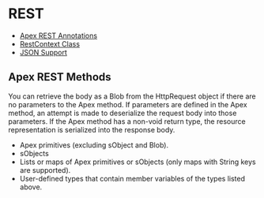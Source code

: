 # REST

* [Apex REST Annotations](https://developer.salesforce.com/docs/atlas.en-us.apexcode.meta/apexcode/apex_classes_annotations_rest.htm)
* [RestContext Class](https://developer.salesforce.com/docs/atlas.en-us.apexcode.meta/apexcode/apex_methods_system_restcontext.htm#apex_methods_system_restcontext)
* [JSON Support](https://developer.salesforce.com/docs/atlas.en-us.apexcode.meta/apexcode/apex_methods_system_json_overview.htm)
## Apex REST Methods
You can retrieve the body as a Blob from the HttpRequest object if there are no parameters to the Apex method. If parameters are defined in the Apex method, an attempt is made to deserialize the request body into those parameters. If the Apex method has a non-void return type, the resource representation is serialized into the response body.
* Apex primitives (excluding sObject and Blob).
* sObjects
* Lists or maps of Apex primitives or sObjects (only maps with String keys are supported).
* User-defined types that contain member variables of the types listed above.

